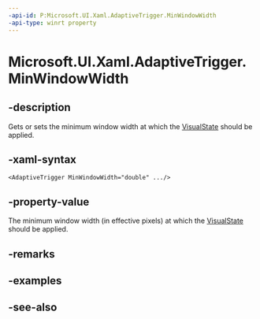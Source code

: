 ```yaml
---
-api-id: P:Microsoft.UI.Xaml.AdaptiveTrigger.MinWindowWidth
-api-type: winrt property
---
```


<!-- Property syntax
public double MinWindowWidth { get;  set; }
-->

# Microsoft.UI.Xaml.AdaptiveTrigger.MinWindowWidth

## -description
Gets or sets the minimum window width at which the [VisualState](visualstate.md) should be applied.

## -xaml-syntax
```xaml
<AdaptiveTrigger MinWindowWidth="double" .../>
```


## -property-value
The minimum window width (in effective pixels) at which the [VisualState](visualstate.md) should be applied.

## -remarks

## -examples

## -see-also
